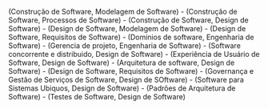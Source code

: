 (Construção de Software, Modelagem de Software) - (Construção de Software, Processos de Software) - (Construção de Software, Design de Software) - (Design de Software, Modelagem de Software) - (Design de Software, Requisitos de Software) - (Dominios de software, Engenharia de Software) - (Gerencia de projeto, Engenharia de Software) - (Software concorrente e distribuido, Design de Software) - (Experiência de Usuário de Software, Design de Software) - (Arquitetura de software, Design de Software) - (Design de Software, Requisitos de Software) - (Governança e Gestão de Serviços de Software, Design de SOftware) - (Software para Sistemas Ubiquos, Design de Software) - (Padrões de Arquitetura de Software) - (Testes de Software, Design de Software)
